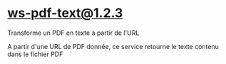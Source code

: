 # ws-pdf-text@1.2.3

Transforme un PDF en texte à partir de l'URL

A partir d'une URL de PDF donnée, ce service retourne le texte contenu dans le fichier PDF
